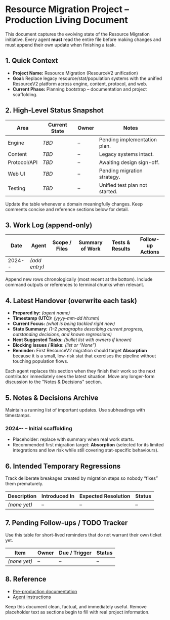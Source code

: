 # Resource Migration Project – Production Living Document

This document captures the evolving state of the Resource Migration initiative. Every agent **must** read the entire file before making changes and must append their own update when finishing a task.

## 1. Quick Context

- **Project Name:** Resource Migration (ResourceV2 unification)
- **Goal:** Replace legacy resource/stat/population systems with the unified ResourceV2 platform across engine, content, protocol, and web.
- **Current Phase:** Planning bootstrap – documentation and project scaffolding.

## 2. High-Level Status Snapshot

| Area         | Current State | Owner | Notes                          |
| ------------ | ------------- | ----- | ------------------------------ |
| Engine       | _TBD_         | –     | Pending implementation plan.   |
| Content      | _TBD_         | –     | Legacy systems intact.         |
| Protocol/API | _TBD_         | –     | Awaiting design sign-off.      |
| Web UI       | _TBD_         | –     | Pending migration strategy.    |
| Testing      | _TBD_         | –     | Unified test plan not started. |

Update the table whenever a domain meaningfully changes. Keep comments concise and reference sections below for detail.

## 3. Work Log (append-only)

| Date       | Agent         | Scope / Files | Summary of Work | Tests & Results | Follow-up Actions |
| ---------- | ------------- | ------------- | --------------- | --------------- | ----------------- |
| 2024-**-** | _(add entry)_ |               |                 |                 |                   |

Append new rows chronologically (most recent at the bottom). Include command outputs or references to terminal chunks when relevant.

## 4. Latest Handover (overwrite each task)

- **Prepared by:** _(agent name)_
- **Timestamp (UTC):** _(yyyy-mm-dd hh:mm)_
- **Current Focus:** _(what is being tackled right now)_
- **State Summary:** _(1–2 paragraphs describing current progress, outstanding decisions, and known regressions)_
- **Next Suggested Tasks:** _(bullet list with owners if known)_
- **Blocking Issues / Risks:** _(list or “None”)_
- **Reminder:** First ResourceV2 migration should target **Absorption** because it is a small, low-risk stat that exercises the pipeline without touching population flows.

Each agent replaces this section when they finish their work so the next contributor immediately sees the latest situation. Move any longer-form discussion to the "Notes & Decisions" section.

## 5. Notes & Decisions Archive

Maintain a running list of important updates. Use subheadings with timestamps.

### 2024-**-** – Initial scaffolding

- Placeholder: replace with summary when real work starts.
- Recommended first migration target: **Absorption** (selected for its limited integrations and low risk while still covering stat-specific behaviours).

## 6. Intended Temporary Regressions

Track deliberate breakages created by migration steps so nobody “fixes” them prematurely.

| Description  | Introduced In | Expected Resolution | Status |
| ------------ | ------------- | ------------------- | ------ |
| _(none yet)_ | –             | –                   | –      |

## 7. Pending Follow-ups / TODO Tracker

Use this table for short-lived reminders that do not warrant their own ticket yet.

| Item         | Owner | Due / Trigger | Status |
| ------------ | ----- | ------------- | ------ |
| _(none yet)_ | –     | –             | –      |

## 8. Reference

- [Pre-production documentation](../pre-production/)
- [Agent instructions](./agent-instructions.md)

Keep this document clean, factual, and immediately useful. Remove placeholder text as sections begin to fill with real project information.
